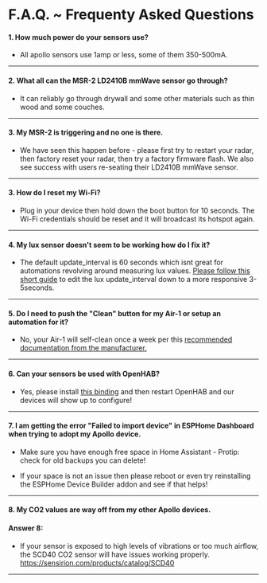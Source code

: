 # F.A.Q. ~ Frequenty Asked Questions

#### 1\. How much power do your sensors use?

* All apollo sensors use 1amp or less, some of them 350-500mA.

---

#### 2\. What all can the MSR-2 LD2410B mmWave sensor go through?

* It can reliably go through drywall and some other materials such as thin wood and some couches.

---

#### 3\. My MSR-2 is triggering and no one is there.

* We have seen this happen before - please first try to restart your radar, then factory reset your radar, then try a factory firmware flash. We also see success with users re-seating their LD2410B mmWave sensor.

---

#### **3\. How do I reset my Wi-Fi?**

* Plug in your device then hold down the boot button for 10 seconds. The Wi-Fi credentials should be reset and it will broadcast its hotspot again.

---

#### **4\. My lux sensor doesn't seem to be working how do I fix it?**

* The default update\_interval is 60 seconds which isnt great for automations revolving around measuring lux values. [Please follow this short guide](https://wiki.apolloautomation.com/products/general/tutorials/how-to-edit-your-sensor's-lux-update-interval/ "How to Edit your lux sensor update interval") to edit the lux update\_interval down to a more responsive 3-5seconds.

---

#### **5\. Do I need to push the "Clean" button for my Air-1 or setup an automation for it?**

* No, your Air-1 will self-clean once a week per this [recommended documentation from the manufacturer.](https://sensirion.com/media/documents/6791EFA0/62A1F68F/Sensirion_Datasheet_Environmental_Node_SEN5x.pdf)

---

#### **6\. Can your sensors be used with OpenHAB?**

* Yes, please install [this binding](https://github.com/seime/openhab-esphome "OpenHAB-ESPHome") and then restart OpenHAB and our devices will show up to configure!

---

#### **7\. I am getting the error "Failed to import device" in ESPHome Dashboard when trying to adopt my Apollo device.**

* Make sure you have enough free space in Home Assistant - Protip: check for old backups you can delete!

* If your space is not an issue then please reboot or even try reinstalling the ESPHome Device Builder addon and see if that helps!

---

#### **8\. My CO2 values are way off from my other Apollo devices.**

#### **Answer 8:**

* If your sensor is exposed to high levels of vibrations or too much airflow, the SCD40 CO2 sensor will have issues working properly. https://sensirion.com/products/catalog/SCD40

---